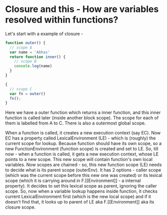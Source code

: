 # Closure and this - How are variables resolved within functions?

Let's start with a example of closure -

```js
function outer() {
  // scope A
  var name = 'Abhas'
  return function inner() {
	// scope B
	console.log(name)  
  }
}

{
  // scope C
  var fn = outer()
  fn();
}
```

Here we have a outer function which returns a inner function, and this inner function is called later (inside another block scope). The scope for each of them is labelled from A to C. There is also a outermost global scope.

When a function is called, it creates a new execution context (say EC). Now EC has a property called LexicalEnvironment (LE) - which is (roughly) the current scope for lookup. Because function should have its own scope, so a new FunctionEnvironment (function scope) is created and set to LE. So, till now - when a function is called, it gets a new execution context, whose LE points to a new scope. This new scope will contain function's own local variables. Now scopes are chained - so, this new function scope (LE) needs to decide what is its parent scope (outerEnv). It has 2 options - caller scope (which was the current scope before this new one was created) or its lexical scope (which it is carrying around in F.[[Environment]] - a internal property). It decides to set this lexical scope as parent, ignoring the caller scope. So, now when a variable lookup happens inside function, it checks current LexicalEnvironment first (which is the new local scope) and if it doesn't find that, it looks up to parent of LE aka F.[[Environment]] aka its closure scope.

<!--stackedit_data:
eyJoaXN0b3J5IjpbLTIxMDM3MjU0ODcsLTIwNzY5MTE1MDYsMT
IzNjQxMjA1NCwtMjEwMjM5NjczNiwyMDQ3NDkyNTgwXX0=
-->
